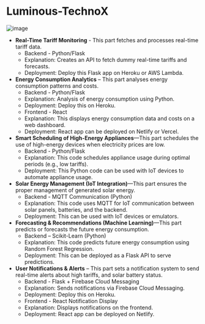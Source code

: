 # Luminous-TechnoX
![image](https://github.com/user-attachments/assets/8925868e-51fd-400d-89c2-416353c34c8b)

- **Real-Time Tariff Monitoring** - This part fetches and processes real-time tariff data.
  - Backend - Python/Flask
  - Explanation: Creates an API to fetch dummy real-time tariffs and forecasts.
  - Deployment: Deploy this Flask app on Heroku or AWS Lambda.
- **Energy Consumption Analytics** – This part analyses energy consumption patterns and costs.
  - Backend - Python/Flask
  - Explanation: Analysis of energy consumption using Python.
  - Deployment: Deploy this on Heroku.
  - Frontend - React
  - Explanation: This displays energy consumption data and costs on a web dashboard.
  - Deployment: React app can be deployed on Netlify or Vercel.
- **Smart Scheduling of High-Energy Appliances**—This part schedules the use of high-energy devices when electricity prices are low.
  - Backend - Python/Flask
  - Explanation: This code schedules appliance usage during optimal periods (e.g., low tariffs).
  - Deployment: This Python code can be used with IoT devices to automate appliance usage.
- **Solar Energy Management (IoT Integration)**—This part ensures the proper management of generated solar energy.
  - Backend - MQTT Communication (Python)
  - Explanation: This code uses MQTT for IoT communication between solar panels, batteries, and the backend.
  - Deployment: This can be used with IoT devices or emulators.
- **Forecasting & Recommendations (Machine Learning)**—This part predicts or forecasts the future energy consumption.
  - Backend – Scikit-Learn (Python)
  - Explanation: This code predicts future energy consumption using Random Forest Regression.
  - Deployment: This can be deployed as a Flask API to serve predictions.
- **User Notifications & Alerts** – This part sets a notification system to send real-time alerts about high tariffs, and solar battery status.
  - Backend - Flask + Firebase Cloud Messaging
  - Explanation: Sends notifications via Firebase Cloud Messaging.
  - Deployment: Deploy this on Heroku.
  - Frontend - React Notification Display
  - Explanation: Displays notifications on the frontend.
  - Deployment: React app can be deployed on Netlify.












